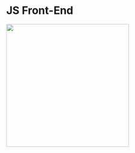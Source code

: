 # JS Front-End
<img style="width: 325px;" src="https://github.com/MitkoVtori/JS-Front-End/assets/112943652/da7764b2-8a11-4f7f-b961-15c4f55b3aad">
